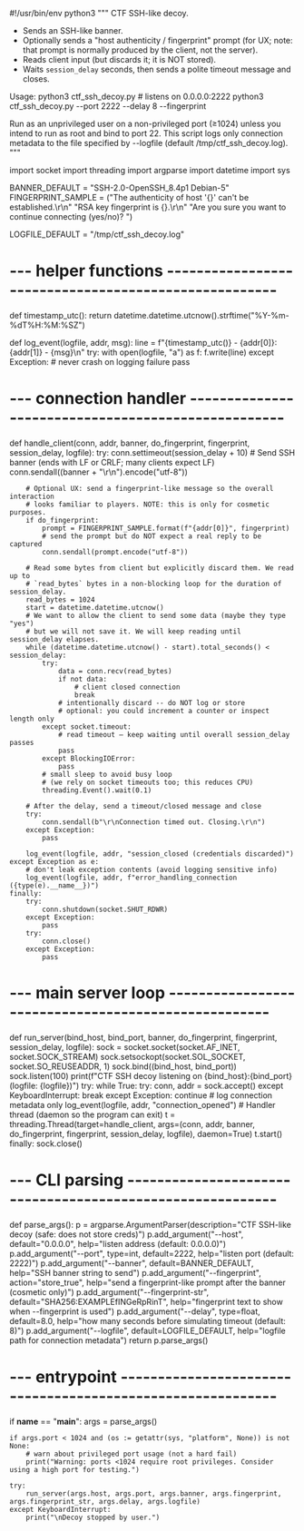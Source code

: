 #!/usr/bin/env python3
"""
CTF SSH-like decoy.

- Sends an SSH-like banner.
- Optionally sends a "host authenticity / fingerprint" prompt (for UX; note: that
  prompt is normally produced by the client, not the server).
- Reads client input (but discards it; it is NOT stored).
- Waits `session_delay` seconds, then sends a polite timeout message and closes.

Usage:
  python3 ctf_ssh_decoy.py           # listens on 0.0.0.0:2222
  python3 ctf_ssh_decoy.py --port 2222 --delay 8 --fingerprint

Run as an unprivileged user on a non-privileged port (≥1024) unless you intend to
run as root and bind to port 22. This script logs only connection metadata to
the file specified by --logfile (default /tmp/ctf_ssh_decoy.log).
"""

import socket
import threading
import argparse
import datetime
import sys

BANNER_DEFAULT = "SSH-2.0-OpenSSH_8.4p1 Debian-5"
FINGERPRINT_SAMPLE = ("The authenticity of host '{}' can't be established.\r\n"
                      "RSA key fingerprint is {}.\r\n"
                      "Are you sure you want to continue connecting (yes/no)? ")

LOGFILE_DEFAULT = "/tmp/ctf_ssh_decoy.log"

# --- helper functions -----------------------------------------------------
def timestamp_utc():
    return datetime.datetime.utcnow().strftime("%Y-%m-%dT%H:%M:%SZ")

def log_event(logfile, addr, msg):
    line = f"{timestamp_utc()} - {addr[0]}:{addr[1]} - {msg}\n"
    try:
        with open(logfile, "a") as f:
            f.write(line)
    except Exception:
        # never crash on logging failure
        pass

# --- connection handler ---------------------------------------------------
def handle_client(conn, addr, banner, do_fingerprint, fingerprint, session_delay, logfile):
    try:
        conn.settimeout(session_delay + 10)
        # Send SSH banner (ends with LF or CRLF; many clients expect LF)
        conn.sendall((banner + "\r\n").encode("utf-8"))

        # Optional UX: send a fingerprint-like message so the overall interaction
        # looks familiar to players. NOTE: this is only for cosmetic purposes.
        if do_fingerprint:
            prompt = FINGERPRINT_SAMPLE.format(f"{addr[0]}", fingerprint)
            # send the prompt but do NOT expect a real reply to be captured
            conn.sendall(prompt.encode("utf-8"))

        # Read some bytes from client but explicitly discard them. We read up to
        # `read_bytes` bytes in a non-blocking loop for the duration of session_delay.
        read_bytes = 1024
        start = datetime.datetime.utcnow()
        # We want to allow the client to send some data (maybe they type "yes")
        # but we will not save it. We will keep reading until session_delay elapses.
        while (datetime.datetime.utcnow() - start).total_seconds() < session_delay:
            try:
                data = conn.recv(read_bytes)
                if not data:
                    # client closed connection
                    break
                # intentionally discard -- do NOT log or store
                # optional: you could increment a counter or inspect length only
            except socket.timeout:
                # read timeout — keep waiting until overall session_delay passes
                pass
            except BlockingIOError:
                pass
            # small sleep to avoid busy loop
            # (we rely on socket timeouts too; this reduces CPU)
            threading.Event().wait(0.1)

        # After the delay, send a timeout/closed message and close
        try:
            conn.sendall(b"\r\nConnection timed out. Closing.\r\n")
        except Exception:
            pass

        log_event(logfile, addr, "session_closed (credentials discarded)")
    except Exception as e:
        # don't leak exception contents (avoid logging sensitive info)
        log_event(logfile, addr, f"error_handling_connection ({type(e).__name__})")
    finally:
        try:
            conn.shutdown(socket.SHUT_RDWR)
        except Exception:
            pass
        try:
            conn.close()
        except Exception:
            pass

# --- main server loop ----------------------------------------------------
def run_server(bind_host, bind_port, banner, do_fingerprint, fingerprint, session_delay, logfile):
    sock = socket.socket(socket.AF_INET, socket.SOCK_STREAM)
    sock.setsockopt(socket.SOL_SOCKET, socket.SO_REUSEADDR, 1)
    sock.bind((bind_host, bind_port))
    sock.listen(100)
    print(f"CTF SSH decoy listening on {bind_host}:{bind_port}  (logfile: {logfile})")
    try:
        while True:
            try:
                conn, addr = sock.accept()
            except KeyboardInterrupt:
                break
            except Exception:
                continue
            # log connection metadata only
            log_event(logfile, addr, "connection_opened")
            # Handler thread (daemon so the program can exit)
            t = threading.Thread(target=handle_client,
                                 args=(conn, addr, banner, do_fingerprint, fingerprint, session_delay, logfile),
                                 daemon=True)
            t.start()
    finally:
        sock.close()

# --- CLI parsing ----------------------------------------------------------
def parse_args():
    p = argparse.ArgumentParser(description="CTF SSH-like decoy (safe: does not store creds)")
    p.add_argument("--host", default="0.0.0.0", help="listen address (default: 0.0.0.0)")
    p.add_argument("--port", type=int, default=2222, help="listen port (default: 2222)")
    p.add_argument("--banner", default=BANNER_DEFAULT, help="SSH banner string to send")
    p.add_argument("--fingerprint", action="store_true",
                   help="send a fingerprint-like prompt after the banner (cosmetic only)")
    p.add_argument("--fingerprint-str", default="SHA256:EXAMPLEfINGeRpRinT",
                   help="fingerprint text to show when --fingerprint is used")
    p.add_argument("--delay", type=float, default=8.0,
                   help="how many seconds before simulating timeout (default: 8)")
    p.add_argument("--logfile", default=LOGFILE_DEFAULT, help="logfile path for connection metadata")
    return p.parse_args()

# --- entrypoint -----------------------------------------------------------
if __name__ == "__main__":
    args = parse_args()

    if args.port < 1024 and (os := getattr(sys, "platform", None)) is not None:
        # warn about privileged port usage (not a hard fail)
        print("Warning: ports <1024 require root privileges. Consider using a high port for testing.")

    try:
        run_server(args.host, args.port, args.banner, args.fingerprint, args.fingerprint_str, args.delay, args.logfile)
    except KeyboardInterrupt:
        print("\nDecoy stopped by user.")
